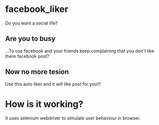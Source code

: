 # facebook_liker
Do you want a social life? 

## Are you to busy 
...To use facebook and your friends keep complaining that you don't like there facebook post?

## Now no more tesion 
 Use this auto liker and it will like post for you!!!
 
# How is it working?
It uses selenium webdriver to simulate user behaviour in browser.    
